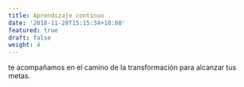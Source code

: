 ```yaml
---
title: Aprendizaje continuo
date: '2018-11-28T15:15:34+10:00'
featured: true
draft: false
weight: 4
---
```

te acompañamos en el camino de la transformación para alcanzar tus metas.
